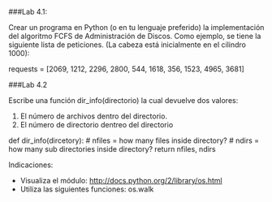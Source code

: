 ###Lab 4.1:

 Crear un programa en Python (o en tu lenguaje preferido) la implementación del algoritmo FCFS de Administración de Discos. Como ejemplo, se tiene la siguiente lista de peticiones. (La cabeza está inicialmente en el cilindro 1000):
 
 requests = [2069, 1212, 2296, 2800, 544, 1618, 356, 1523, 4965, 3681]
 

###Lab 4.2

Escribe una función dir_info(directorio) la cual devuelve dos valores:

1) El número de archivos dentro del directorio.
2) El número de directorio dentreo del directorio


def dir_info(dircetory):
    # nfiles = how many files inside directory?
    # ndirs  = how many sub directories inside directory?
    return nfiles, ndirs
 
Indicaciones: 


 * Visualiza el módulo: http://docs.python.org/2/library/os.html
 * Utiliza las siguientes funciones: os.walk

 